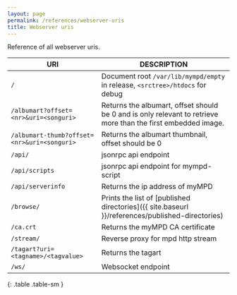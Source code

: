 ```yaml
---
layout: page
permalink: /references/webserver-uris
title: Webserver uris
---
```


Reference of all webserver uris.

| URI | DESCRIPTION |
| --- | ----------- |
| `/` | Document root `/var/lib/mympd/empty` in release, `<srctree>/htdocs` for debug |
| `/albumart?offset=<nr>&uri=<songuri>` | Returns the albumart, offset should be 0 and is only relevant to retrieve more than the first embedded image.  |
| `/albumart-thumb?offset=<nr>&uri=<songuri>` | Returns the albumart thumbnail, offset should be 0 |
| `/api/` | jsonrpc api endpoint |
| `/api/scripts` | jsonrpc api endpoint for mympd-script |
| `/api/serverinfo` | Returns the ip address of myMPD |
| `/browse/` | Prints the list of [published directories]({{ site.baseurl }}/references/published-directories) |
| `/ca.crt` | Returns the myMPD CA certificate |
| `/stream/` | Reverse proxy for mpd http stream |
| `/tagart?uri=<tagname>/<tagvalue>` | Returns the tagart |
| `/ws/` | Websocket endpoint |
{: .table .table-sm }
